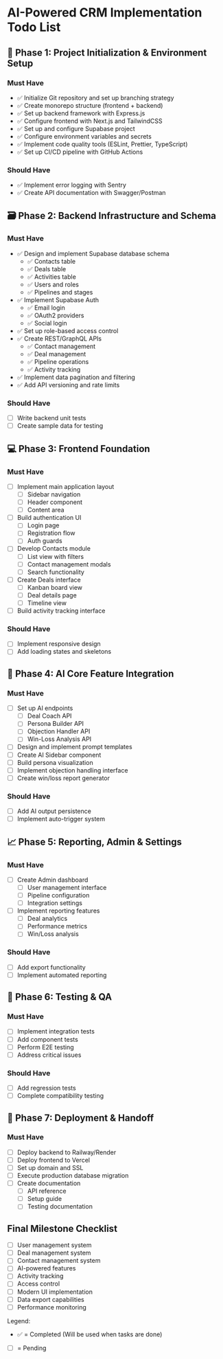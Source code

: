# AI-Powered CRM Implementation Todo List

## 🧩 Phase 1: Project Initialization & Environment Setup

### Must Have
- ✅ Initialize Git repository and set up branching strategy
- ✅ Create monorepo structure (frontend + backend)
- ✅ Set up backend framework with Express.js
- ✅ Configure frontend with Next.js and TailwindCSS
- ✅ Set up and configure Supabase project
- ✅ Configure environment variables and secrets
- ✅ Implement code quality tools (ESLint, Prettier, TypeScript)
- ✅ Set up CI/CD pipeline with GitHub Actions

### Should Have
- ✅ Implement error logging with Sentry
- ✅ Create API documentation with Swagger/Postman

## 🗃️ Phase 2: Backend Infrastructure and Schema

### Must Have
- ✅ Design and implement Supabase database schema
  - ✅ Contacts table
  - ✅ Deals table
  - ✅ Activities table
  - ✅ Users and roles
  - ✅ Pipelines and stages
- ✅ Implement Supabase Auth
  - ✅ Email login
  - ✅ OAuth2 providers
  - ✅ Social login
- ✅ Set up role-based access control
- ✅ Create REST/GraphQL APIs
  - ✅ Contact management
  - ✅ Deal management
  - ✅ Pipeline operations
  - ✅ Activity tracking
- ✅ Implement data pagination and filtering
- ✅ Add API versioning and rate limits

### Should Have
- [ ] Write backend unit tests
- [ ] Create sample data for testing

## 💻 Phase 3: Frontend Foundation

### Must Have
- [ ] Implement main application layout
  - [ ] Sidebar navigation
  - [ ] Header component
  - [ ] Content area
- [ ] Build authentication UI
  - [ ] Login page
  - [ ] Registration flow
  - [ ] Auth guards
- [ ] Develop Contacts module
  - [ ] List view with filters
  - [ ] Contact management modals
  - [ ] Search functionality
- [ ] Create Deals interface
  - [ ] Kanban board view
  - [ ] Deal details page
  - [ ] Timeline view
- [ ] Build activity tracking interface

### Should Have
- [ ] Implement responsive design
- [ ] Add loading states and skeletons

## 🧠 Phase 4: AI Core Feature Integration

### Must Have
- [ ] Set up AI endpoints
  - [ ] Deal Coach API
  - [ ] Persona Builder API
  - [ ] Objection Handler API
  - [ ] Win-Loss Analysis API
- [ ] Design and implement prompt templates
- [ ] Create AI Sidebar component
- [ ] Build persona visualization
- [ ] Implement objection handling interface
- [ ] Create win/loss report generator

### Should Have
- [ ] Add AI output persistence
- [ ] Implement auto-trigger system

## 📈 Phase 5: Reporting, Admin & Settings

### Must Have
- [ ] Create Admin dashboard
  - [ ] User management interface
  - [ ] Pipeline configuration
  - [ ] Integration settings
- [ ] Implement reporting features
  - [ ] Deal analytics
  - [ ] Performance metrics
  - [ ] Win/Loss analysis

### Should Have
- [ ] Add export functionality
- [ ] Implement automated reporting

## 🧪 Phase 6: Testing & QA

### Must Have
- [ ] Implement integration tests
- [ ] Add component tests
- [ ] Perform E2E testing
- [ ] Address critical issues

### Should Have
- [ ] Add regression tests
- [ ] Complete compatibility testing

## 🚀 Phase 7: Deployment & Handoff

### Must Have
- [ ] Deploy backend to Railway/Render
- [ ] Deploy frontend to Vercel
- [ ] Set up domain and SSL
- [ ] Execute production database migration
- [ ] Create documentation
  - [ ] API reference
  - [ ] Setup guide
  - [ ] Testing documentation

## Final Milestone Checklist
- [ ] User management system
- [ ] Deal management system
- [ ] Contact management system
- [ ] AI-powered features
- [ ] Activity tracking
- [ ] Access control
- [ ] Modern UI implementation
- [ ] Data export capabilities
- [ ] Performance monitoring

Legend:
- ✅ = Completed (Will be used when tasks are done)
- [ ] = Pending 